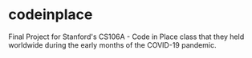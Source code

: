 # codeinplace
Final Project for Stanford's CS106A - Code in Place class that they held worldwide during the early months of the COVID-19 pandemic.
